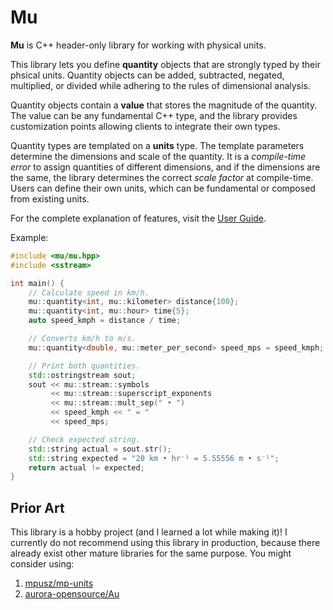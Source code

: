 # Mu

**Mu** is C++ header-only library for working with physical units.

This library lets you define **quantity** objects that are strongly typed by
their phsical units. Quantity objects can be added, subtracted, negated,
multiplied, or divided while adhering to the rules of dimensional analysis.

Quantity objects contain a **value** that stores the magnitude of the quantity.
The value can be any fundamental C++ type, and the library provides
customization points allowing clients to integrate their own types.

Quantity types are templated on a **units** type. The template parameters
determine the dimensions and scale of the quantity. It is a _compile-time error_
to assign quantities of different dimensions, and if the dimensions are the
same, the library determines the correct _scale factor_ at compile-time. Users
can define their own units, which can be fundamental or composed from existing
units.

For the complete explanation of features, visit the [User Guide](#userguide).

Example:
```cpp
#include <mu/mu.hpp>
#include <sstream>

int main() {
    // Calculate speed in km/h.
    mu::quantity<int, mu::kilometer> distance{100};
    mu::quantity<int, mu::hour> time{5};
    auto speed_kmph = distance / time;

    // Converts km/h to m/s.
    mu::quantity<double, mu::meter_per_second> speed_mps = speed_kmph;

    // Print both quantities.
    std::ostringstream sout;
    sout << mu::stream::symbols
         << mu::stream::superscript_exponents
         << mu::stream::mult_sep(" • ")
         << speed_kmph << " = "
         << speed_mps;

    // Check expected string.
    std::string actual = sout.str();
    std::string expected = "20 km • hr⁻¹ = 5.55556 m • s⁻¹";
    return actual != expected;
}
```

## Prior Art

This library is a hobby project (and I learned a lot while making it)! I
currently do not recommend using this library in production, because there
already exist other mature libraries for the same purpose. You might consider
using:

  1. [mpusz/mp-units](https://github.com/mpusz/mp-units)
  2. [aurora-opensource/Au](https://github.com/aurora-opensource/au)